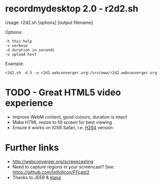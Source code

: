 # recordmydesktop 2.0 - r2d2.sh

Usage: r2d2.sh [options] [output filename]

Options:

	-h this help
	-v verbose
	-d duration in seconds
	-u upload host

Example:

	r2d2.sh -d 5 -u r2d2.webconverger.org:/srv/www/r2d2.webconverger.org

# TODO - Great HTML5 video experience

* Improve WebM content, good colours, duration is intact
* Make HTML resize to fill screen for best viewing
* Ensure it works on IOS6 Safari, i.e. [H264](http://en.wikipedia.org/wiki/H.264/MPEG-4_AVC) version

# Further links

* <http://webconverger.org/screencasting>
* Need to capture regions in your screencast? See: <https://github.com/lolilolicon/FFcast2>
* Thanks to JEEB & [klaxa](https://gist.github.com/7dcccbd86fdcce3c4ced)

